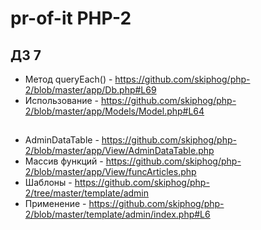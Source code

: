 # pr-of-it PHP-2
## ДЗ 7
* Метод queryEach() - https://github.com/skiphog/php-2/blob/master/app/Db.php#L69
* Использование - https://github.com/skiphog/php-2/blob/master/app/Models/Model.php#L64
##
* AdminDataTable - https://github.com/skiphog/php-2/blob/master/app/View/AdminDataTable.php
* Массив функций - https://github.com/skiphog/php-2/blob/master/app/View/funcArticles.php
* Шаблоны - https://github.com/skiphog/php-2/tree/master/template/admin
* Применение - https://github.com/skiphog/php-2/blob/master/template/admin/index.php#L6

